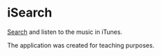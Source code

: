 # iSearch

[Search](https://elite174.github.io/music-app/) and listen to the music in iTunes. 

The application was created for teaching purposes.

